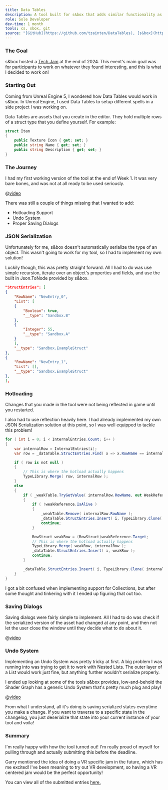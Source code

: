 ```yaml
---
title: Data Tables
description: A tool built for s&box that adds similar functionality as Data Tables in Unreal Engine
role: Sole Developer
dev-time: 1 month
tools: cs, sbox, git
source: "[GitHub](https://github.com/tzainten/DataTables), [s&box](https://sbox.game/tzainten/datatables)"
---
```


### The Goal

s&box hosted a [Tech Jam](https://sbox.game/news/techjam1-726b8bbf) at the end of 2024. This event's main goal was for participants to work on whatever they found interesting, and this is what I decided to work on!

### Starting Out

Coming from Unreal Engine 5, I wondered how Data Tables would work in s&box. In Unreal Engine, I used Data Tables to setup different spells in a side project I was working on.

Data Tables are assets that you create in the editor. They hold multiple rows of a struct type that you define yourself. For example:

```c#
struct Item
{
    public Texture Icon { get; set; }
    public string Name { get; set; }
    public string Description { get; set; }
}
```

### The Journey

I had my first working version of the tool at the end of Week 1. It was very bare bones, and was not at all ready to be used seriously.

@[video](media/week1.mp4)

There was still a couple of things missing that I wanted to add:
- Hotloading Support
- Undo System
- Proper Saving Dialogs

### JSON Serialization

Unfortunately for me, s&box doesn't automatically serialize the type of an object. This wasn't going to work for my tool, so I had to implement my own solution!

Luckily though, this was pretty straight forward. All I had to do was use simple recursion, iterate over an object's properties and fields, and use the built in Json.ToNode provided by s&box.

```json
"StructEntries": [
{
    "RowName": "NewEntry_0",
    "List": [
    {
        "Boolean": true,
        "__type": "Sandbox.B"
    },
    {
        "Integer": 55,
        "__type": "Sandbox.A"
    }
    ],
    "__type": "Sandbox.ExampleStruct"
},
{
    "RowName": "NewEntry_1",
    "List": [],
    "__type": "Sandbox.ExampleStruct"
},
],
```

### Hotloading

Changes that you made in the tool were not being reflected in game until you restarted. 

I also had to use reflection heavily here. I had already implemented my own JSON Serialization solution at this point, so I was well equipped to tackle this problem!

```c#
for ( int i = 0; i < InternalEntries.Count; i++ )
{
    var internalRow = InternalEntries[i];
    var row = _dataTable.StructEntries.Find( x => x.RowName == internalRow.RowName );

    if ( row is not null )
    {
        // This is where the hotload actually happens
        TypeLibrary.Merge( row, internalRow );
    }
    else
    {
        if ( _weakTable.TryGetValue( internalRow.RowName, out WeakReference weakReference ) )
        {
            if ( !weakReference.IsAlive )
            {
                _weakTable.Remove( internalRow.RowName );
                _dataTable.StructEntries.Insert( i, TypeLibrary.Clone( internalRow ) );
                continue;
            }

            RowStruct weakRow = (RowStruct)weakReference.Target;
            // This is where the hotload actually happens
            TypeLibrary.Merge( weakRow, internalRow );
            _dataTable.StructEntries.Insert( i, weakRow );
            continue;
        }

        _dataTable.StructEntries.Insert( i, TypeLibrary.Clone( internalRow ) );
    }
}
```

I got a bit confused when implementing support for Collections, but after some thought and tinkering with it I ended up figuring that out too.

### Saving Dialogs

Saving dialogs were fairly simple to implement. All I had to do was check if the serialized version of the asset had changed at any point, and then not let the user close the window until they decide what to do about it.

@[video](media/saving.mp4)

### Undo System

Implementing an Undo System was pretty tricky at first. A big problem I was running into was trying to get it to work with Nested Lists. The outer layer of a List would work just fine, but anything further wouldn't serialize properly.

I ended up looking at some of the tools s&box provides, low-and-behold the Shader Graph has a generic Undo System that's pretty much plug and play!

@[video](media/undo.mp4)

From what I understand, all it's doing is saving serialized states everytime you make a change. If you want to traverse to a specific state in the changelog, you just deserialize that state into your current instance of your tool and voila!

### Summary

I'm really happy with how the tool turned out! I'm really proud of myself for pulling through and actually submitting this before the deadline.

Garry mentioned the idea of doing a VR specific jam in the future, which has me excited! I've been meaning to try out VR development, so having a VR centered jam would be the perfect opportunity!

You can view all of the submitted entries [here.](https://sbox.game/c/tech1/list)